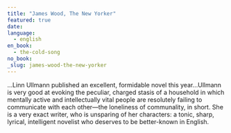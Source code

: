 ```yaml
---
title: "James Wood, The New Yorker"
featured: true
date:
language:
  - english
en_book:
  - the-cold-song
no_book:
_slug: james-wood-the-new-yorker
---
```


…Linn Ullmann published an excellent, formidable novel this year…Ullmann is very good at evoking the peculiar, charged stasis of a household in which mentally active and intellectually vital people are resolutely failing to communicate with each other—the loneliness of communality, in short. She is a very exact writer, who is unsparing of her characters: a tonic, sharp, lyrical, intelligent novelist who deserves to be better-known in English.

